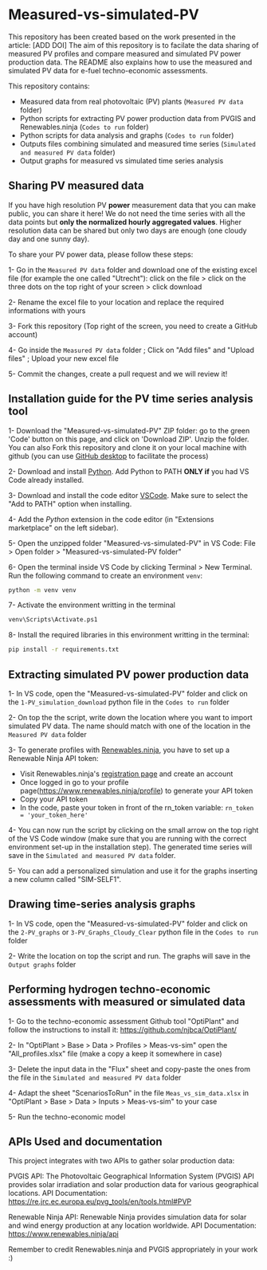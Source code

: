 # Measured-vs-simulated-PV

This repository has been created based on the work presented in the article: [ADD DOI]
The aim of this repository is to facilate the data sharing of measured PV profiles and compare measured and simulated PV power production data.
The README also explains how to use the measured and simulated PV data for e-fuel techno-economic assessments. 

This repository contains:
- Measured data from real photovoltaic (PV) plants (``Measured PV data`` folder)
- Python scripts for extracting PV power production data from PVGIS and Renewables.ninja (``Codes to run`` folder)
- Python scripts for data analysis and graphs (``Codes to run`` folder)
- Outputs files combining simulated and measured time series (``Simulated and measured PV data`` folder)
- Output graphs for measured vs simulated time series analysis

## Sharing PV measured data

If you have high resolution PV **power** measurement data that you can make public, you can share it here!
We do not need the time series with all the data points but **only the normalized hourly aggregated values**. 
Higher resolution data can be shared but only two days are enough (one cloudy day and one sunny day).

To share your PV power data, please follow these steps:

1- Go in the ``Measured PV data`` folder and download one of the existing excel file (for example the one called "Utrecht"): click on the file > click on the three dots on the top right of your screen > click download

2- Rename the excel file to your location and replace the required informations with yours

3- Fork this repository (Top right of the screen, you need to create a GitHub account)

4- Go inside the ``Measured PV data`` folder ; Click on "Add files" and "Upload files" ; Upload your new excel file

5- Commit the changes, create a pull request and we will review it!

## Installation guide for the PV time series analysis tool

1- Download the "Measured-vs-simulated-PV" ZIP folder: go to the green 'Code' button on this page, and click on 'Download ZIP'. Unzip the folder. 
You can also Fork this repository and clone it on your local machine with github (you can use [GitHub desktop](https://desktop.github.com/download/) to facilitate the process) 

2- Download and install [Python](https://www.python.org/downloads/). Add Python to PATH **ONLY if** you had VS Code already installed.

3- Download and install the code editor [VSCode](https://code.visualstudio.com/). Make sure to select the "Add to PATH" option when installing. 

4- Add the *Python* extension in the code editor (in "Extensions marketplace" on the left sidebar).

5- Open the unzipped folder "Measured-vs-simulated-PV" in VS Code: File > Open folder > "Measured-vs-simulated-PV folder"

6- Open the terminal inside VS Code by clicking Terminal > New Terminal. Run the following command to create an environment ``venv``:

``` bash
python -m venv venv
```
7- Activate the environment writting in the terminal

``` bash
venv\Scripts\Activate.ps1
```

8- Install the required libraries in this environment writting in the terminal:

``` bash
pip install -r requirements.txt
```

## Extracting simulated PV power production data

1- In VS code, open the "Measured-vs-simulated-PV" folder and click on the ``1-PV_simulation_download`` python file in the ``Codes to run`` folder

2- On top the the script, write down the location where you want to import simulated PV data. The name should match with one of the location in the ``Measured PV data`` folder

3- To generate profiles with [Renewables.ninja](https://www.renewables.ninja/), you have to set up a Renewable Ninja API token:
- Visit Renewables.ninja's [registration page](https://www.renewables.ninja/register) and create an account
- Once logged in go to your profile page(https://www.renewables.ninja/profile) to generate your API token
- Copy your API token 
- In the code, paste your token in front of the rn_token variable: ``rn_token = 'your_token_here'``

4- You can now run the script by clicking on the small arrow on the top right of the VS Code window (make sure that you are running with the correct environment set-up in the installation step).
The generated time series will save in the ``Simulated and measured PV data`` folder. 

5- You can add a personalized simulation and use it for the graphs inserting a new column called "SIM-SELF1".


## Drawing time-series analysis graphs

1- In VS code, open the "Measured-vs-simulated-PV" folder and click on the ``2-PV_graphs`` or ``3-PV_Graphs_Cloudy_Clear`` python file in the ``Codes to run`` folder

2- Write the location on top the script and run. The graphs will save in the ``Output graphs`` folder

## Performing hydrogen techno-economic assessments with measured or simulated data

1- Go to the techno-economic assessment Github tool "OptiPlant" and follow the instructions to install it: https://github.com/njbca/OptiPlant/ 

2- In "OptiPlant > Base > Data > Profiles > Meas-vs-sim" open the "All_profiles.xlsx" file (make a copy a keep it somewhere in case)

3- Delete the input data in the "Flux" sheet and copy-paste the ones from the file in the ``Simulated and measured PV data`` folder

4- Adapt the sheet "ScenariosToRun" in the file ``Meas_vs_sim_data.xlsx`` in "OptiPlant > Base > Data > Inputs > Meas-vs-sim" to your case

5- Run the techno-economic model

## APIs Used and documentation
This project integrates with two APIs to gather solar production data:

PVGIS API: The Photovoltaic Geographical Information System (PVGIS) API provides solar irradiation and solar production data for various geographical locations.
API Documentation: https://re.jrc.ec.europa.eu/pvg_tools/en/tools.html#PVP

Renewable Ninja API: Renewable Ninja provides simulation data for solar and wind energy production at any location worldwide.
API Documentation: https://www.renewables.ninja/api

Remember to credit Renewables.ninja and PVGIS appropriately in your work :)
